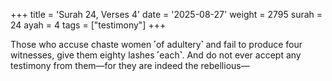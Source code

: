 +++
title = 'Surah 24, Verses 4'
date = '2025-08-27'
weight = 2795
surah = 24
ayah = 4
tags = ["testimony"]
+++

Those who accuse chaste women ˹of adultery˺ and fail to produce four witnesses, give them eighty lashes ˹each˺. And do not ever accept any testimony from them—for they are indeed the rebellious—